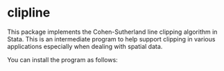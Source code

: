 # clipline

This package implements the Cohen-Sutherland line clipping algorithm in Stata. This is an intermediate program to help support clipping in various applications especially when dealing with spatial data.


You can install the program as follows:


